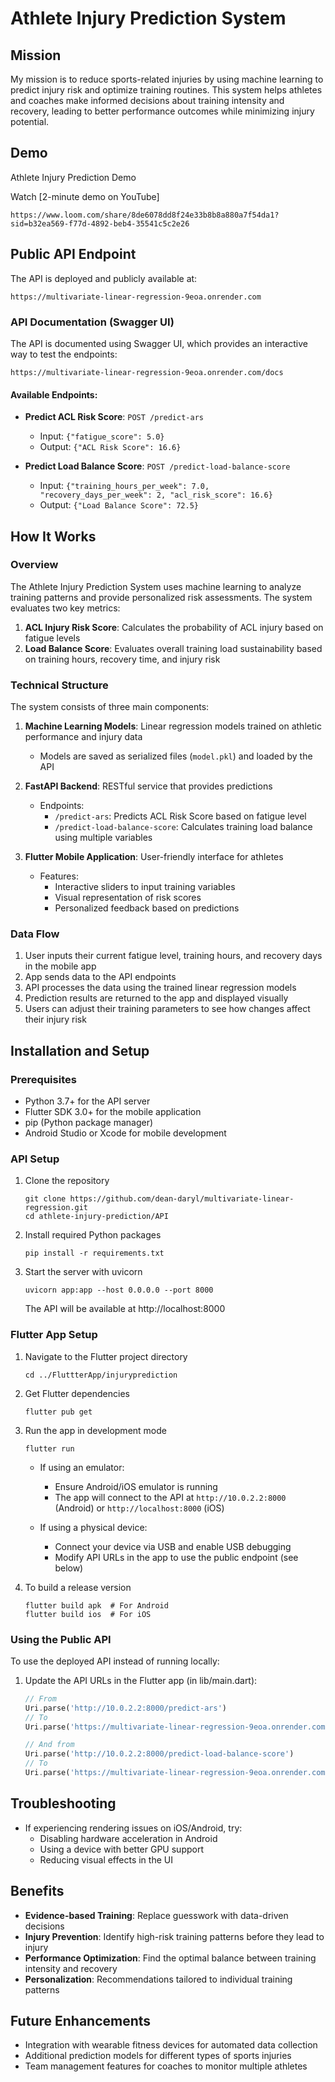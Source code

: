 # Athlete Injury Prediction System

## Mission
My mission is to reduce sports-related injuries by using machine learning to predict injury risk and optimize training routines. This system helps athletes and coaches make informed decisions about training intensity and recovery, leading to better performance outcomes while minimizing injury potential.

## Demo
Athlete Injury Prediction Demo

Watch [2-minute demo on YouTube]

```
https://www.loom.com/share/8de6078dd8f24e33b8b8a880a7f54da1?sid=b32ea569-f77d-4892-beb4-35541c5c2e26
```
## Public API Endpoint
The API is deployed and publicly available at:
```
https://multivariate-linear-regression-9eoa.onrender.com
```

### API Documentation (Swagger UI)
The API is documented using Swagger UI, which provides an interactive way to test the endpoints:

```
https://multivariate-linear-regression-9eoa.onrender.com/docs
```

#### Available Endpoints:
- **Predict ACL Risk Score**: `POST /predict-ars`
  - Input: `{"fatigue_score": 5.0}`
  - Output: `{"ACL Risk Score": 16.6}`

- **Predict Load Balance Score**: `POST /predict-load-balance-score`
  - Input: `{"training_hours_per_week": 7.0, "recovery_days_per_week": 2, "acl_risk_score": 16.6}`
  - Output: `{"Load Balance Score": 72.5}`

## How It Works

### Overview
The Athlete Injury Prediction System uses machine learning to analyze training patterns and provide personalized risk assessments. The system evaluates two key metrics:

1. **ACL Injury Risk Score**: Calculates the probability of ACL injury based on fatigue levels
2. **Load Balance Score**: Evaluates overall training load sustainability based on training hours, recovery time, and injury risk

### Technical Structure
The system consists of three main components:

1. **Machine Learning Models**: Linear regression models trained on athletic performance and injury data
   - Models are saved as serialized files (`model.pkl`) and loaded by the API

2. **FastAPI Backend**: RESTful service that provides predictions
   - Endpoints:
     - `/predict-ars`: Predicts ACL Risk Score based on fatigue level
     - `/predict-load-balance-score`: Calculates training load balance using multiple variables

3. **Flutter Mobile Application**: User-friendly interface for athletes
   - Features:
     - Interactive sliders to input training variables
     - Visual representation of risk scores
     - Personalized feedback based on predictions

### Data Flow
1. User inputs their current fatigue level, training hours, and recovery days in the mobile app
2. App sends data to the API endpoints
3. API processes the data using the trained linear regression models
4. Prediction results are returned to the app and displayed visually
5. Users can adjust their training parameters to see how changes affect their injury risk

## Installation and Setup

### Prerequisites
- Python 3.7+ for the API server
- Flutter SDK 3.0+ for the mobile application
- pip (Python package manager)
- Android Studio or Xcode for mobile development

### API Setup
1. Clone the repository
   ```
   git clone https://github.com/dean-daryl/multivariate-linear-regression.git
   cd athlete-injury-prediction/API
   ```

2. Install required Python packages
   ```
   pip install -r requirements.txt
   ```

3. Start the server with uvicorn
   ```
   uvicorn app:app --host 0.0.0.0 --port 8000
   ```
   The API will be available at http://localhost:8000

### Flutter App Setup
1. Navigate to the Flutter project directory
   ```
   cd ../FluttterApp/injuryprediction
   ```

2. Get Flutter dependencies
   ```
   flutter pub get
   ```

3. Run the app in development mode
   ```
   flutter run
   ```
   
   - If using an emulator:
     - Ensure Android/iOS emulator is running
     - The app will connect to the API at `http://10.0.2.2:8000` (Android) or `http://localhost:8000` (iOS)
   
   - If using a physical device:
     - Connect your device via USB and enable USB debugging
     - Modify API URLs in the app to use the public endpoint (see below)

4. To build a release version
   ```
   flutter build apk  # For Android
   flutter build ios  # For iOS
   ```

### Using the Public API
To use the deployed API instead of running locally:
1. Update the API URLs in the Flutter app (in lib/main.dart):
   ```dart
   // From
   Uri.parse('http://10.0.2.2:8000/predict-ars')
   // To
   Uri.parse('https://multivariate-linear-regression-9eoa.onrender.com/predict-ars')
   
   // And from
   Uri.parse('http://10.0.2.2:8000/predict-load-balance-score')
   // To
   Uri.parse('https://multivariate-linear-regression-9eoa.onrender.com/predict-load-balance-score')
   ```

## Troubleshooting
- If experiencing rendering issues on iOS/Android, try:
  - Disabling hardware acceleration in Android
  - Using a device with better GPU support
  - Reducing visual effects in the UI

## Benefits
- **Evidence-based Training**: Replace guesswork with data-driven decisions
- **Injury Prevention**: Identify high-risk training patterns before they lead to injury
- **Performance Optimization**: Find the optimal balance between training intensity and recovery
- **Personalization**: Recommendations tailored to individual training patterns

## Future Enhancements
- Integration with wearable fitness devices for automated data collection
- Additional prediction models for different types of sports injuries
- Team management features for coaches to monitor multiple athletes
